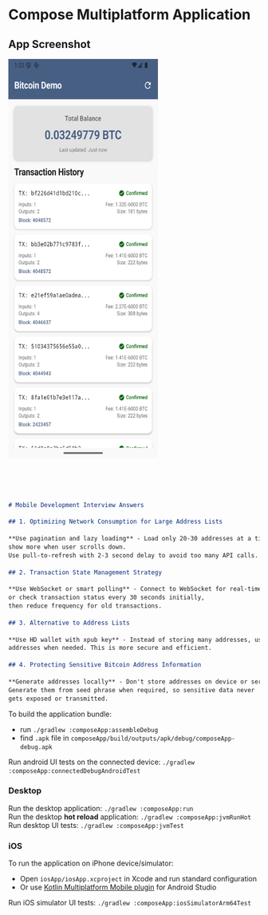 # Compose Multiplatform Application



## App Screenshot
<img src="https://raw.githubusercontent.com/AndroidPoet/BitCoinDemo/refs/heads/master/App%20Screenshot.png?token=GHSAT0AAAAAADFEVGALDFRDC326VAMUKWGY2DRPHMQ" alt="Bitcoin Demo App Screenshot" width="300" height="800">


```markdown




# Mobile Development Interview Answers

## 1. Optimizing Network Consumption for Large Address Lists

**Use pagination and lazy loading** - Load only 20-30 addresses at a time, 
show more when user scrolls down. 
Use pull-to-refresh with 2-3 second delay to avoid too many API calls.

## 2. Transaction State Management Strategy

**Use WebSocket or smart polling** - Connect to WebSocket for real-time updates, 
or check transaction status every 30 seconds initially,
then reduce frequency for old transactions.

## 3. Alternative to Address Lists

**Use HD wallet with xpub key** - Instead of storing many addresses, use one master key to generate new
addresses when needed. This is more secure and efficient.

## 4. Protecting Sensitive Bitcoin Address Information

**Generate addresses locally** - Don't store addresses on device or server. 
Generate them from seed phrase when required, so sensitive data never
gets exposed or transmitted.
```

To build the application bundle:  
 - run `./gradlew :composeApp:assembleDebug`  
 - find `.apk` file in `composeApp/build/outputs/apk/debug/composeApp-debug.apk`  

Run android UI tests on the connected device: `./gradlew :composeApp:connectedDebugAndroidTest`

### Desktop
Run the desktop application: `./gradlew :composeApp:run`  
Run the desktop **hot reload** application: `./gradlew :composeApp:jvmRunHot`  
Run desktop UI tests: `./gradlew :composeApp:jvmTest`  

### iOS
To run the application on iPhone device/simulator:  
 - Open `iosApp/iosApp.xcproject` in Xcode and run standard configuration  
 - Or use [Kotlin Multiplatform Mobile plugin](https://plugins.jetbrains.com/plugin/14936-kotlin-multiplatform-mobile) for Android Studio  

Run iOS simulator UI tests: `./gradlew :composeApp:iosSimulatorArm64Test`  

